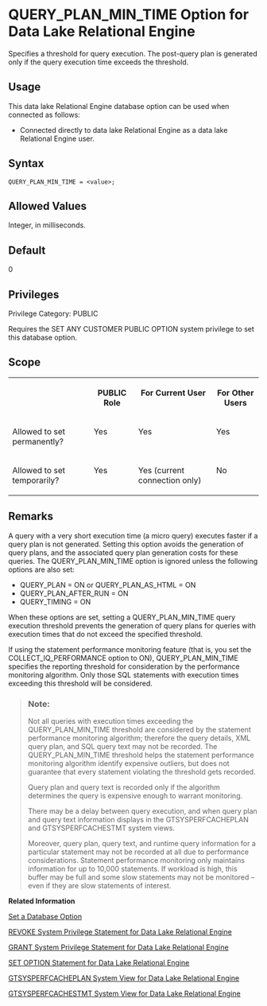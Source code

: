 <!-- loioa31267e384f210158cfeeef7b6d1a826 -->

# QUERY\_PLAN\_MIN\_TIME Option for Data Lake Relational Engine

Specifies a threshold for query execution. The post-query plan is generated only if the query execution time exceeds the threshold.



<a name="loioa31267e384f210158cfeeef7b6d1a826__section_w4m_rqr_znb"/>

## Usage

This data lake Relational Engine database option can be used when connected as follows:

-   Connected directly to data lake Relational Engine as a data lake Relational Engine user.



<a name="loioa31267e384f210158cfeeef7b6d1a826__section_zx3_g24_hrb"/>

## Syntax

```
QUERY_PLAN_MIN_TIME = <value>;
```



## Allowed Values

Integer, in milliseconds.



## Default

0



<a name="loioa31267e384f210158cfeeef7b6d1a826__section_k3c_gxb_3qb"/>

## Privileges

Privilege Category: PUBLIC

Requires the SET ANY CUSTOMER PUBLIC OPTION system privilege to set this database option.



## Scope


<table>
<tr>
<th valign="top">

 

</th>
<th valign="top">

PUBLIC Role

</th>
<th valign="top">

For Current User

</th>
<th valign="top">

For Other Users

</th>
</tr>
<tr>
<td valign="top">

Allowed to set permanently?

</td>
<td valign="top">

Yes

</td>
<td valign="top">

Yes

</td>
<td valign="top">

Yes

</td>
</tr>
<tr>
<td valign="top">

Allowed to set temporarily?

</td>
<td valign="top">

Yes

</td>
<td valign="top">

Yes \(current connection only\)

</td>
<td valign="top">

No

</td>
</tr>
</table>



## Remarks

A query with a very short execution time \(a micro query\) executes faster if a query plan is not generated. Setting this option avoids the generation of query plans, and the associated query plan generation costs for these queries. The QUERY\_PLAN\_MIN\_TIME option is ignored unless the following options are also set:

-   QUERY\_PLAN = ON or QUERY\_PLAN\_AS\_HTML = ON
-   QUERY\_PLAN\_AFTER\_RUN = ON
-   QUERY\_TIMING = ON

When these options are set, setting a QUERY\_PLAN\_MIN\_TIME query execution threshold prevents the generation of query plans for queries with execution times that do not exceed the specified threshold.

If using the statement performance monitoring feature \(that is, you set the COLLECT\_IQ\_PERFORMANCE option to ON\), QUERY\_PLAN\_MIN\_TIME specifies the reporting threshold for consideration by the performance monitoring algorithm. Only those SQL statements with execution times exceeding this threshold will be considered.

> ### Note:  
> Not all queries with execution times exceeding the QUERY\_PLAN\_MIN\_TIME threshold are considered by the statement performance monitoring algorithm; therefore the query details, XML query plan, and SQL query text may not be recorded. The QUERY\_PLAN\_MIN\_TIME threshold helps the statement performance monitoring algorithm identify expensive outliers, but does not guarantee that every statement violating the threshold gets recorded.
> 
> Query plan and query text is recorded only if the algorithm determines the query is expensive enough to warrant monitoring.
> 
> There may be a delay between query execution, and when query plan and query text information displays in the GTSYSPERFCACHEPLAN and GTSYSPERFCACHESTMT system views.
> 
> Moreover, query plan, query text, and runtime query information for a particular statement may not be recorded at all due to performance considerations. Statement performance monitoring only maintains information for up to 10,000 statements. If workload is high, this buffer may be full and some slow statements may not be monitored – even if they are slow statements of interest.

**Related Information**  


[Set a Database Option](set-a-database-option-0dcb893.md "You set options with the SET OPTION statement.")

[REVOKE System Privilege Statement for Data Lake Relational Engine](../080-sql-statements/revoke-system-privilege-statement-for-data-lake-relational-engine-a3eadda.md "Removes specific system privileges from specific users and the right to administer the privilege.")

[GRANT System Privilege Statement for Data Lake Relational Engine](../080-sql-statements/grant-system-privilege-statement-for-data-lake-relational-engine-a3dfcb0.md "Grants specific system privileges to users or roles, with or without administrative rights.")

[SET OPTION Statement for Data Lake Relational Engine](../080-sql-statements/set-option-statement-for-data-lake-relational-engine-a625da7.md "Changes options that affect the behavior of the database and its compatibility with Transact-SQL. Setting the value of an option can change the behavior for all users or an individual user, in either a temporary or permanent scope.")

[GTSYSPERFCACHEPLAN System View for Data Lake Relational Engine](../070-system-and-monitoring-views/gtsysperfcacheplan-system-view-for-data-lake-relational-engine-6df8e7a.md "Each row in the GTSYSPERFCACHEPLAN system view contains a graphical plan string for an execution plan of the specified statement.")

[GTSYSPERFCACHESTMT System View for Data Lake Relational Engine](../070-system-and-monitoring-views/gtsysperfcachestmt-system-view-for-data-lake-relational-engine-7c163a0.md "Each row in the GTSYSPERFCACHESTMT system view represents SQL text for a statement with the constants removed.")

